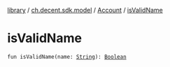 [library](../../index.md) / [ch.decent.sdk.model](../index.md) / [Account](index.md) / [isValidName](./is-valid-name.md)

# isValidName

`fun isValidName(name: `[`String`](https://kotlinlang.org/api/latest/jvm/stdlib/kotlin/-string/index.html)`): `[`Boolean`](https://kotlinlang.org/api/latest/jvm/stdlib/kotlin/-boolean/index.html)
